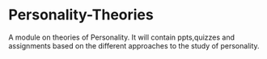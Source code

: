 # Personality-Theories
A module on theories of Personality. It will contain ppts,quizzes and assignments based on the different approaches to the study of personality.
